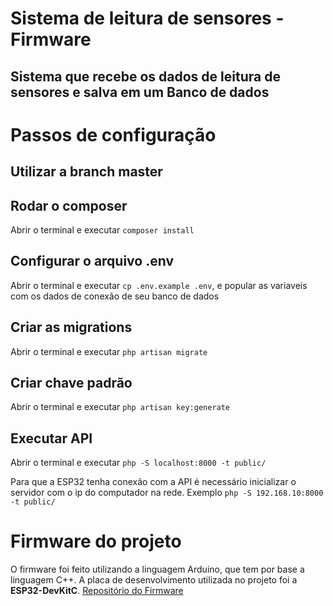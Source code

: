 # Sistema de leitura de sensores - Firmware

## Sistema que recebe os dados de leitura de sensores e salva em um Banco de dados

# Passos de configuração

## Utilizar a branch master

## Rodar o composer

Abrir o terminal e executar `composer install`

## Configurar o arquivo .env

Abrir o terminal e executar `cp .env.example .env`, e popular as variaveis com os dados de conexão de seu banco de dados

## Criar as migrations

Abrir o terminal e executar `php artisan migrate`

## Criar chave padrão

Abrir o terminal e executar `php artisan key:generate`

## Executar API

Abrir o terminal e executar `php -S localhost:8000 -t public/`

Para que a ESP32 tenha conexão com a API é necessário inicializar o servidor com o ip do computador na rede.
Exemplo `php -S 192.168.10:8000 -t public/`

# Firmware do projeto

O firmware foi feito utilizando a linguagem Arduino, que tem por base a linguagem C++. A placa de desenvolvimento utilizada no projeto foi a **ESP32-DevKitC**. [Repositório do Firmware](https://github.com/viniciusrufop/sensor-esp32-firmware.git)
